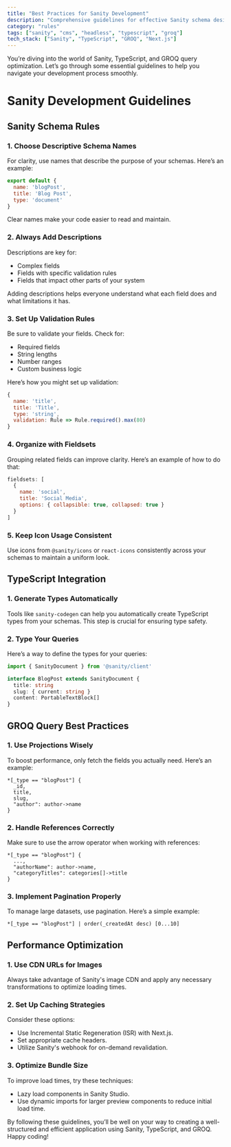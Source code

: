 ```yaml
---
title: "Best Practices for Sanity Development"
description: "Comprehensive guidelines for effective Sanity schema design and integration."
category: "rules"
tags: ["sanity", "cms", "headless", "typescript", "groq"]
tech_stack: ["Sanity", "TypeScript", "GROQ", "Next.js"]
---
```


You’re diving into the world of Sanity, TypeScript, and GROQ query optimization. Let’s go through some essential guidelines to help you navigate your development process smoothly.

# Sanity Development Guidelines

## Sanity Schema Rules

### 1. Choose Descriptive Schema Names

For clarity, use names that describe the purpose of your schemas. Here’s an example:

```javascript
export default {
  name: 'blogPost',
  title: 'Blog Post',
  type: 'document'
}
```

Clear names make your code easier to read and maintain.

### 2. Always Add Descriptions

Descriptions are key for:

- Complex fields
- Fields with specific validation rules
- Fields that impact other parts of your system

Adding descriptions helps everyone understand what each field does and what limitations it has.

### 3. Set Up Validation Rules

Be sure to validate your fields. Check for:

- Required fields
- String lengths
- Number ranges
- Custom business logic

Here’s how you might set up validation:

```javascript
{
  name: 'title',
  title: 'Title',
  type: 'string',
  validation: Rule => Rule.required().max(80)
}
```

### 4. Organize with Fieldsets

Grouping related fields can improve clarity. Here’s an example of how to do that:

```javascript
fieldsets: [
  {
    name: 'social',
    title: 'Social Media',
    options: { collapsible: true, collapsed: true }
  }
]
```

### 5. Keep Icon Usage Consistent

Use icons from `@sanity/icons` or `react-icons` consistently across your schemas to maintain a uniform look.

## TypeScript Integration

### 1. Generate Types Automatically

Tools like `sanity-codegen` can help you automatically create TypeScript types from your schemas. This step is crucial for ensuring type safety.

### 2. Type Your Queries

Here’s a way to define the types for your queries:

```typescript
import { SanityDocument } from '@sanity/client'

interface BlogPost extends SanityDocument {
  title: string
  slug: { current: string }
  content: PortableTextBlock[]
}
```

## GROQ Query Best Practices

### 1. Use Projections Wisely

To boost performance, only fetch the fields you actually need. Here’s an example:

```groq
*[_type == "blogPost"] {
  _id,
  title,
  slug,
  "author": author->name
}
```

### 2. Handle References Correctly

Make sure to use the arrow operator when working with references:

```groq
*[_type == "blogPost"] {
  ...,
  "authorName": author->name,
  "categoryTitles": categories[]->title
}
```

### 3. Implement Pagination Properly

To manage large datasets, use pagination. Here’s a simple example:

```groq
*[_type == "blogPost"] | order(_createdAt desc) [0...10]
```

## Performance Optimization

### 1. Use CDN URLs for Images

Always take advantage of Sanity's image CDN and apply any necessary transformations to optimize loading times.

### 2. Set Up Caching Strategies

Consider these options:

- Use Incremental Static Regeneration (ISR) with Next.js.
- Set appropriate cache headers.
- Utilize Sanity's webhook for on-demand revalidation.

### 3. Optimize Bundle Size

To improve load times, try these techniques:

- Lazy load components in Sanity Studio.
- Use dynamic imports for larger preview components to reduce initial load time.

By following these guidelines, you’ll be well on your way to creating a well-structured and efficient application using Sanity, TypeScript, and GROQ. Happy coding!
